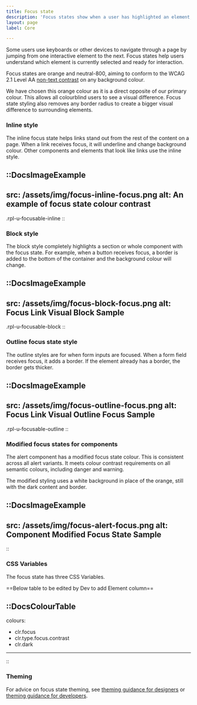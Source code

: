 ```yaml
---
title: Focus state
description: 'Focus states show when a user has highlighted an element, using an input method such as a keyboard or voice.'
layout: page
label: Core

---
```


Some users use keyboards or other devices to navigate through a page by jumping from one interactive element to the next. Focus states help users understand which element is currently selected and ready for interaction.

Focus states are orange and neutral-800, aiming to conform to the WCAG 2.1 Level AA [non-text contrast](https://www.w3.org/WAI/WCAG21/Understanding/non-text-contrast.html) on any background colour.

We have chosen this orange colour as it is a direct opposite of our primary colour. This allows all colourblind users to see a visual difference. Focus state styling also removes any border radius to create a bigger visual difference to surrounding elements.

### Inline style
The inline focus state helps links stand out from the rest of the content on a page. When a link receives focus, it will underline and change background colour. Other components and elements that look like links use the inline style. 

::DocsImageExample
---
src: /assets/img/focus-inline-focus.png
alt: An example of focus state colour contrast
---
.rpl-u-focusable-inline
::

### Block style
The block style completely highlights a section or whole component with the focus state. For example, when a button receives focus, a border is added to the bottom of the container and the background colour will change. 

::DocsImageExample
---
src: /assets/img/focus-block-focus.png
alt: Focus Link Visual Block Sample
---
.rpl-u-focusable-block
::

### Outline focus state style
The outline styles are for when form inputs are focused. When a form field receives focus, it adds a border. If the element already has a border, the border gets thicker.

::DocsImageExample
---
src: /assets/img/focus-outline-focus.png
alt: Focus Link Visual Outline Focus Sample
---
.rpl-u-focusable-outline
::

### Modified focus states for components
The alert component has a modified focus state colour. This is consistent across all alert variants. It meets colour contrast requirements on all semantic colours, including danger and warning. 

The modified styling uses a white background in place of the orange, still with the dark content and border. 

::DocsImageExample
---
src: /assets/img/focus-alert-focus.png
alt: Component Modified Focus State Sample
---
::

### CSS Variables 
The focus state has three CSS Variables.

==Below table to be edited by Dev to add Element column==

::DocsColourTable
---
colours:
  - clr.focus
  - clr.type.focus.contrast
  - clr.dark
---
::

### Theming
For advice on focus state theming, see [theming guidance for designers](/design-system/design/theming-guidance-for-designers/) or [theming guidance for developers](/design-system/develop/theming/).
